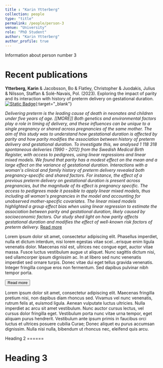 ```yaml
---
title : "Karin Ytterberg"
collection: people
type: "title"
permalink: /people/person-3
venue: "University"
role: "PhD Student"
author: "Karin Ytterberg"
author_profile: true
---
```

Information about person number 3

Recent publications
======
<span style="color:$green">**Ytterberg, Karin**</span> & Jacobsson, Bo & Flatley, Christopher & Juodakis, Julius & Nilsson, Staffan & Solé-Navais, Pol. (2023). Exploring the impact of parity and its interaction with history of preterm delivery on gestational duration.[![Static Badge](https://img.shields.io/badge/DOI-10.1101%2F2023.02.16.23286023-a)](https://doi.org/10.1101/2023.02.16.23286023){:target="_blank"} <br> 

_Delivering preterm is the leading cause of death in neonates and children under five years of age. [[MORE]] Both genetics and environmental factors play a role in timing of delivery, and these influences can be unique to a single pregnancy or shared across pregnancies of the same mother. The aim of this study was to understand how gestational duration is affected by parity and how parity modifies the association between history of preterm delivery and gestational duration. To investigate this, we analysed 1 118 318 spontaneous deliveries (1990 - 2012) from the Swedish Medical Birth Register, with access to pedigrees, using linear regressions and linear mixed models. We found that parity has a modest effect on the mean and a large effect on the variance of gestational duration. Interactions with a woman's clinical and family history of preterm delivery revealed both pregnancy-specific and shared factors. For instance, the effect of a previous preterm delivery on gestational duration is present across pregnancies, but the magnitude of its effect is pregnancy specific. The access to pedigrees made it possible to apply linear mixed models, thus including all woman's pregnancies in the model and accounting for unobserved mother-specific covariates. The linear mixed models highlighted a group effect bias when using linear regression to estimate the association between parity and gestational duration, likely caused by socioeconomic factors. Our study shed light on how parity affects gestational duration and modifies the effect of well-known risk factors of preterm delivery._ 
<a id="more" href="#">Read more </a>

<p>Lorem ipsum dolor sit amet, consectetur adipiscing elit. Phasellus imperdiet, nulla et dictum interdum, nisi lorem egestas vitae scel<span id="dots">...</span><span id="more">erisque enim ligula venenatis dolor. Maecenas nisl est, ultrices nec congue eget, auctor vitae massa. Fusce luctus vestibulum augue ut aliquet. Nunc sagittis dictum nisi, sed ullamcorper ipsum dignissim ac. In at libero sed nunc venenatis imperdiet sed ornare turpis. Donec vitae dui eget tellus gravida venenatis. Integer fringilla congue eros non fermentum. Sed dapibus pulvinar nibh tempor porta.</span></p>

<button onclick="shorten()" id="myBtn">Read more</button>

<p class="comment">
  Lorem ipsum dolor sit amet, consectetur adipiscing elit. Maecenas fringilla pretium nisi, non dapibus diam rhoncus sed. Vivamus vel nunc venenatis, rutrum felis at, euismod ligula. Aenean vulputate luctus ultricies. Nulla imperdiet ac arcu sit amet vestibulum. Nunc auctor cursus lectus, vel cursus dolor fringilla eget. Vestibulum porta nunc vitae urna tempor, eget aliquam purus hendrerit. Vestibulum ante ipsum primis in faucibus orci luctus et ultrices posuere cubilia Curae; Donec aliquet eu purus accumsan dignissim. Nulla nisi nulla, bibendum ut rhoncus nec, eleifend quis arcu.
</p>
Heading 2
======

Heading 3
======
